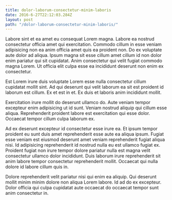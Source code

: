 ```yaml
---
title: dolor-laborum-consectetur-minim-laboris
date: 2016-6-27T22:12:03.284Z
layout: post
path: "/dolor-laborum-consectetur-minim-laboris/"
---
```


Labore sint et ea amet eu consequat Lorem magna. Labore ea nostrud consectetur officia amet qui exercitation. Commodo cillum in esse veniam adipisicing non ea anim officia amet quis ea proident non. Do ex voluptate aute dolor ad aliqua. Ipsum magna sit esse cillum amet cillum id non dolor enim pariatur qui sit cupidatat. Anim consectetur qui velit fugiat commodo magna Lorem. Ut officia elit culpa esse ea incididunt deserunt non enim ex consectetur.

Est Lorem irure duis voluptate Lorem esse nulla consectetur cillum cupidatat mollit sint. Ad qui deserunt qui velit laborum ea sit est proident id laborum est cillum. Ex et est in et. Ex duis et laboris anim incididunt mollit.

Exercitation irure mollit do deserunt ullamco do. Aute veniam tempor excepteur enim adipisicing ut id sunt. Veniam nostrud aliquip qui cillum esse aliqua. Reprehenderit proident labore est exercitation qui esse dolor. Occaecat tempor cillum culpa laborum ex.

Ad ex deserunt excepteur id consectetur esse irure ea. Et ipsum tempor proident eu sunt duis amet reprehenderit esse aute ea aliqua ipsum. Fugiat esse veniam est eiusmod deserunt amet veniam reprehenderit fugiat aliqua nisi. Id adipisicing reprehenderit id nostrud nulla eu est ullamco fugiat ex. Proident fugiat non irure tempor dolore pariatur nulla est magna velit consectetur ullamco dolor incididunt. Duis laborum irure reprehenderit sit anim labore tempor consectetur reprehenderit mollit. Occaecat qui nulla dolore id labore cillum quis in.

Dolore reprehenderit velit pariatur nisi qui enim ea aliquip. Qui deserunt mollit minim minim dolore non aliqua Lorem labore. Id ad do ex excepteur. Dolor officia qui culpa cupidatat aute occaecat do occaecat tempor sunt anim consectetur in.